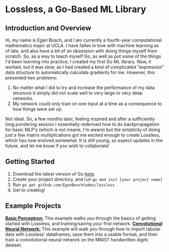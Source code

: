 # Lossless, a Go-Based ML Library
## Introduction and Overview
Hi, my name is Egan Bosch, and I am currently a fourth-year computational mathematics major at UCLA. I have fallen in love with machine learning as of late, and also have a bit of an obsession with doing things myself from scratch. So, as a way to teach myself Go, as well as put some of the things I'd been learning into practice, I created my first Go ML library. Now, it worked, but it was slow, as I had created a kind of complicated "expression" data structure to automatically calculate gradients for me. However, this presented two problems:
1. No matter what I did to try and increase the performance of my data structure it simply did not scale well to very large or very deep networks.
2. My network could only train on one input at a time as a consequence to how things were set up.

Not ideal. So, a few months later, feeling inspired and after a sufficiently long pondering session I essentially rederived how to do backpropagation for basic MLP's (which is not insane, I'm aware) but the simplicity of doing just a few matrix multiplications got me excited enough to create Lossless, which has now evolved somewhat. It is still young, so expect updates in the future, and let me know if you wish to collaborate!
## Getting Started
1. Download the latest version of Go [here](https://go.dev/dl/).
2. Create your project directory, and run `go mod init [your project name]`
3. Run `go get github.com/EganBoschCodes/lossless`
4. Get to creating!
## Example Projects
**[Basic Perceptron:](https://github.com/EganBoschCodes/Lossless-MLP-Example)** This example walks you through the basics of getting started with Lossless, and training/saving your first network.
**[Convolutional Neural Network:](https://github.com/EganBoschCodes/Lossless-MNIST-Example)** This example will walk you through how to import tabular data with Lossless' dataframes, save them into a usable format, and then train a convolutional neural network on the MNIST handwritten digits dataset.
